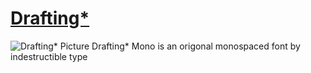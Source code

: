 [Drafting*](http://indestructibletype.com/Drafting.html)
========
![Drafting* Picture](https://indestructibletype.com/assets/Trajectory.svg)
Drafting* Mono is an origonal monospaced font by indestructible type
